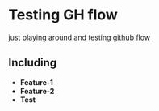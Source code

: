 # Testing GH flow

just playing around and testing [github flow](https://guides.github.com/introduction/flow/)

## Including
 - **Feature-1**
 - **Feature-2**
 - **Test** 
